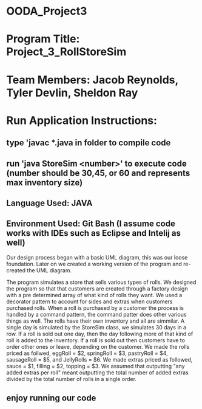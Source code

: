 # OODA_Project3
# Program Title: Project_3_RollStoreSim
# Team Members: Jacob Reynolds, Tyler Devlin, Sheldon Ray
# Run Application Instructions:
## type 'javac *.java in folder to compile code
## run 'java StoreSim \<number>' to execute code (number should be 30,45, or 60 and represents max inventory size)
## Language Used: JAVA
## Environment Used: Git Bash (I assume code works with IDEs such as Eclipse and Intelij as well)
Our design process began with a basic UML diagram, this was our loose foundation. Later on we created a working version of the program and re-created the UML diagram.

The program simulates a store that sells various types of rolls. We designed the program so that that customers are created through a factory design with a pre determined array of what kind of rolls they want. We used a decorator pattern to account for sides and extras when customers purchased rolls. When a roll is purchased by a customer the process is handled by a command pattern, the command patter does other various things as well. The rolls have their own inventory and all are simmilar. A single day is simulated by the StoreSim class, we simulates 30 days in a row. If a roll is sold out one day, then the day following more of that kind of roll is added to the inventory. If a roll is sold out then customers have to order other ones or leave, depending on the customer. We made the rolls priced as follwed, eggRoll = $2, springRoll = $3, pastryRoll = $4, sausageRoll = $5, and JellyRolls = $6. We made extras priced as followed, sauce = $1, filling = $2, topping = $3. We assumed that outputting "any added extras per roll" meant outputting the total number of added extras divided by the total number of rolls in a single order.
## enjoy running our code
##
